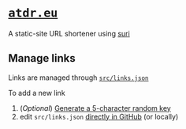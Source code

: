 # [`atdr.eu`](https://atdr.eu)

A static-site URL shortener using [suri](https://github.com/jstayton/suri)

## Manage links

Links are managed through [`src/links.json`](src/links.json)

To add a new link

1. (_Optional_) [Generate a 5-character random key](https://www.random.org/strings/?num=1&len=5&digits=on&upperalpha=on&loweralpha=on&unique=on&format=plain&rnd=new)
2. edit `src/links.json` [directly in GitHub](https://github.com/atdr/suri/edit/master/src/links.json) (or locally)
